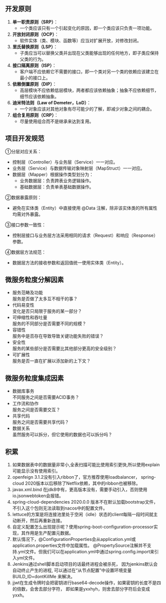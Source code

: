 开发原则
---
1. **单一职责原则（SRP）**：
   - 一个类应该只有一个引起变化的原因，即一个类应该只负责一项功能。
2. **开放封闭原则（OCP）**：
   - 软件实体（类、模块、函数等）应当对扩展开放，对修改封闭。
3. **里氏替换原则（LSP）**：
   - 子类应当可以替换父类并出现在父类能够出现的任何地方，即子类应保持父类的行为。
4. **接口隔离原则（ISP）**：
   - 客户端不应依赖它不需要的接口，即一个类对另一个类的依赖应该建立在最小的接口上。
5. **依赖倒置原则（DIP）**：
   - 高层模块不应依赖低层模块，两者都应该依赖抽象；抽象不应依赖细节，细节应该依赖抽象。
6. **迪米特法则（Law of Demeter，LoD）**：
   - 一个对象应该对其他对象有尽可能少的了解，即减少对象之间的耦合。
7. **组合复用原则（CRP）**：
   - 尽量使用组合而不是继承来达到复用。

项目开发规范
---
①分层对应关系：
- 控制层（Controller）与业务层（Service）一一对应。
- 业务层（Service）与数据传输对象映射层（MapStruct）一一对应。
- 数据层（Mapper）根据操作类型划分为：
  - 业务数据层：负责跨表业务逻辑操作。
  - 基础数据层：负责单表基础数据操作。

②数据暴露原则：  
- 避免在实体类（Entity）中直接使用 @Data 注解，除非该实体类的所有属性均需对外暴露。

③接口参数一致性：
- 控制层接口与业务层方法采用相同的请求（Request）和响应（Response）参数。

④数据层方法规范：
- 数据层方法的接收参数和返回值统一使用实体类（Entity）。

微服务粒度分解因素
---
- 服务范畴及功能<br>
服务是否做了太多互不相干的事？
- 代码易变性<br>
变化是否只局限于服务的某一部分？
- 可伸缩性和吞吐量<br>
服务的不同部分是否需要不同的规模？
- 容错性<br>
服务中是否存在导致导致关键功能失败的错误？
- 安全性<br>
服务的某些部分是否需要比其他部分更高的安全级别？
- 可扩展性<br>
服务是否一直在扩展以添加新的上下文？

微服务粒度集成因素
---
- 数据库事务<br>
不同服务之间是否需要ACID事务？
- 工作流和协作<br>
服务之间是否需要交互？
- 共享代码<br>
服务之间是否需要共享代码？
- 数据关系<br>
虽然服务可以拆分，但它使用的数据也可以拆分吗？

积累
---
1. 如果数据表中的数据量非常小,全表扫描可能比使用索引更快,所以使用explain可能显示没有使用索引。
2. openfeign 3.1.2没有引入ribbon了，官方推荐使用loadbalancer，
   spring-cloud 2020版本以后移除了Netflix依赖，其中的ribbon也被移除。
3. javax.xml.bind 在jdk8中有，更高版本没有，需要手动引入，否则使用io.jsonwebtoken会报错。
4. spring-cloud-dependencies 2020.0.0 版本不在默认加载bootstrap文件，
   不引入这个包则无法读取到nacos中的配置文件。
5. lettuce的方案是将连接池里处于空闲（idle）状态的client每隔一段时间就主动断开，然后再重新连接。
6. 自定义配置怎么出现提示呢？使用spring-boot-configuration-processor实现，其作用是生产配置元数据。
7. 默认情况下，@ConfigurationProperties会从application.yml或application.properties文件中加载属性。
   @PropertySource注解并不支持.yml文件。但我们可以在application.yml中通过spring.config.import来引入yml文件。
8. Jenkins通过shell脚本启动项目的话最终进程会被杀死， 因为jenkins默认会自动终止产生的进程, 
   可以通过在“从节点配置”中设置环境变量 BUILD_ID=dontKillMe 来解决。
9. jjwt在生成令牌时会把密钥进行base64-decode操作，如果密钥的长度不是四的倍数，会舍去部分字符，
   即如果是yxxhyh，则舍去部分字符后会变成yxxh。
